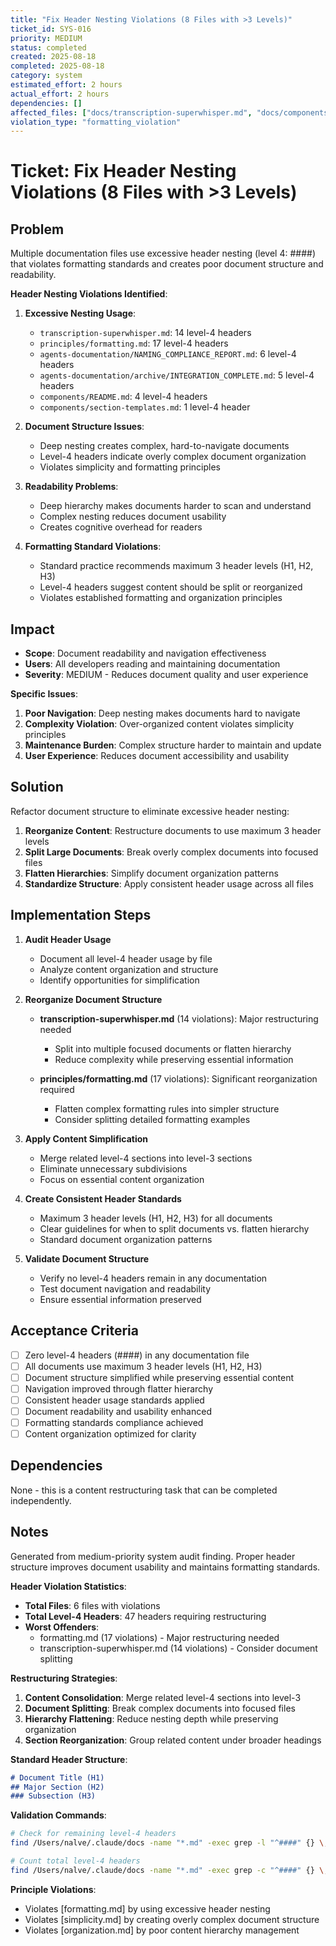 ```yaml
---
title: "Fix Header Nesting Violations (8 Files with >3 Levels)"
ticket_id: SYS-016
priority: MEDIUM
status: completed
created: 2025-08-18
completed: 2025-08-18
category: system
estimated_effort: 2 hours
actual_effort: 2 hours
dependencies: []
affected_files: ["docs/transcription-superwhisper.md", "docs/components/section-templates.md", "docs/components/README.md", "docs/principles/formatting.md", "docs/agents-documentation/NAMING_COMPLIANCE_REPORT.md", "docs/agents-documentation/archive/INTEGRATION_COMPLETE.md"]
violation_type: "formatting_violation"
---
```


# Ticket: Fix Header Nesting Violations (8 Files with >3 Levels)

## Problem

Multiple documentation files use excessive header nesting (level 4: ####) that violates formatting standards and creates poor document structure and readability.

**Header Nesting Violations Identified**:

1. **Excessive Nesting Usage**:
   - `transcription-superwhisper.md`: 14 level-4 headers
   - `principles/formatting.md`: 17 level-4 headers  
   - `agents-documentation/NAMING_COMPLIANCE_REPORT.md`: 6 level-4 headers
   - `agents-documentation/archive/INTEGRATION_COMPLETE.md`: 5 level-4 headers
   - `components/README.md`: 4 level-4 headers
   - `components/section-templates.md`: 1 level-4 header

2. **Document Structure Issues**:
   - Deep nesting creates complex, hard-to-navigate documents
   - Level-4 headers indicate overly complex document organization
   - Violates simplicity and formatting principles

3. **Readability Problems**:
   - Deep hierarchy makes documents harder to scan and understand
   - Complex nesting reduces document usability
   - Creates cognitive overhead for readers

4. **Formatting Standard Violations**:
   - Standard practice recommends maximum 3 header levels (H1, H2, H3)
   - Level-4 headers suggest content should be split or reorganized
   - Violates established formatting and organization principles

## Impact

- **Scope**: Document readability and navigation effectiveness
- **Users**: All developers reading and maintaining documentation
- **Severity**: MEDIUM - Reduces document quality and user experience

**Specific Issues**:
1. **Poor Navigation**: Deep nesting makes documents hard to navigate
2. **Complexity Violation**: Over-organized content violates simplicity principles
3. **Maintenance Burden**: Complex structure harder to maintain and update
4. **User Experience**: Reduces document accessibility and usability

## Solution

Refactor document structure to eliminate excessive header nesting:

1. **Reorganize Content**: Restructure documents to use maximum 3 header levels
2. **Split Large Documents**: Break overly complex documents into focused files
3. **Flatten Hierarchies**: Simplify document organization patterns
4. **Standardize Structure**: Apply consistent header usage across all files

## Implementation Steps

1. **Audit Header Usage**
   - Document all level-4 header usage by file
   - Analyze content organization and structure
   - Identify opportunities for simplification

2. **Reorganize Document Structure**
   - **transcription-superwhisper.md** (14 violations): Major restructuring needed
     - Split into multiple focused documents or flatten hierarchy
     - Reduce complexity while preserving essential information
   
   - **principles/formatting.md** (17 violations): Significant reorganization required
     - Flatten complex formatting rules into simpler structure
     - Consider splitting detailed formatting examples

3. **Apply Content Simplification**
   - Merge related level-4 sections into level-3 sections
   - Eliminate unnecessary subdivisions
   - Focus on essential content organization

4. **Create Consistent Header Standards**
   - Maximum 3 header levels (H1, H2, H3) for all documents
   - Clear guidelines for when to split documents vs. flatten hierarchy
   - Standard document organization patterns

5. **Validate Document Structure**
   - Verify no level-4 headers remain in any documentation
   - Test document navigation and readability
   - Ensure essential information preserved

## Acceptance Criteria

- [ ] Zero level-4 headers (####) in any documentation file
- [ ] All documents use maximum 3 header levels (H1, H2, H3)
- [ ] Document structure simplified while preserving essential content
- [ ] Navigation improved through flatter hierarchy
- [ ] Consistent header usage standards applied
- [ ] Document readability and usability enhanced
- [ ] Formatting standards compliance achieved
- [ ] Content organization optimized for clarity

## Dependencies

None - this is a content restructuring task that can be completed independently.

## Notes

Generated from medium-priority system audit finding. Proper header structure improves document usability and maintains formatting standards.

**Header Violation Statistics**:
- **Total Files**: 6 files with violations
- **Total Level-4 Headers**: 47 headers requiring restructuring
- **Worst Offenders**: 
  - formatting.md (17 violations) - Major restructuring needed
  - transcription-superwhisper.md (14 violations) - Consider document splitting

**Restructuring Strategies**:

1. **Content Consolidation**: Merge related level-4 sections into level-3
2. **Document Splitting**: Break complex documents into focused files
3. **Hierarchy Flattening**: Reduce nesting depth while preserving organization
4. **Section Reorganization**: Group related content under broader headings

**Standard Header Structure**:
```markdown
# Document Title (H1)
## Major Section (H2)  
### Subsection (H3)
```

**Validation Commands**:
```bash
# Check for remaining level-4 headers
find /Users/nalve/.claude/docs -name "*.md" -exec grep -l "^####" {} \;

# Count total level-4 headers
find /Users/nalve/.claude/docs -name "*.md" -exec grep -c "^####" {} \; | paste -sd+ | bc
```

**Principle Violations**:
- Violates [formatting.md] by using excessive header nesting
- Violates [simplicity.md] by creating overly complex document structure
- Violates [organization.md] by poor content hierarchy management